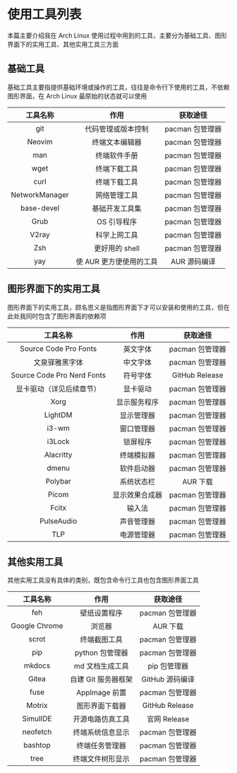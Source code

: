 # 使用工具列表

本篇主要介绍我在 Arch Linux 使用过程中用到的工具，主要分为基础工具、图形界面下的实用工具、其他实用工具三方面

## 基础工具

基础工具主要指提供基础环境或操作的工具，往往是命令行下使用的工具，不依赖图形界面，在 Arch Linux 最原始的状态就可以使用

| 工具名称 | 作用 | 获取途径 |
| :------: | :--: | :------: |
| git | 代码管理或版本控制 | pacman 包管理器 |
| Neovim | 终端文本编辑器 | pacman 包管理器 |
| man | 终端软件手册 | pacman 包管理器|
| wget | 终端下载工具 | pacman 包管理器 |
| curl | 终端下载工具 | pacman 包管理器 |
| NetworkManager | 网络管理工具 | pacman 包管理器 |
| base-devel | 基础开发工具集 | pacman 包管理器 |
| Grub | OS 引导程序 | pacman 包管理器 |
| V2ray | 科学上网工具 | pacman 包管理器 |
| Zsh | 更好用的 shell | pacman 包管理器 |
| yay | 使 AUR 更方便使用的工具 | AUR 源码编译 |

## 图形界面下的实用工具

图形界面下的实用工具，顾名思义是指图形界面下才可以安装和使用的工具，但在此处我同时包含了图形界面的依赖项

| 工具名称 | 作用 | 获取途径 |
| :------: | :--: | :------: |
| Source Code Pro Fonts | 英文字体 | pacman 包管理器 |
| 文泉驿雅黑字体 | 中文字体 | pacman 包管理器 |
| Source Code Pro Nerd Fonts | 符号字体 | GitHub Release |
| 显卡驱动（详见后续章节） | 显卡驱动 | pacman 包管理器 |
| Xorg | 显示服务程序 | pacman 包管理器 |
| LightDM | 显示管理器 | pacman 包管理器 |
| i3-wm  | 窗口管理器 | pacman 包管理器 |
| i3Lock | 锁屏程序 | pacman 包管理器 |
| Alacritty | 终端模拟器 | pacman 包管理器 |
| dmenu | 软件启动器 | pacman 包管理器 |
| Polybar | 系统状态栏 | AUR 下载 |
| Picom | 显示效果合成器 | pacman 包管理器 |
| Fcitx | 输入法 | pacman 包管理器 |
| PulseAudio | 声音管理器 | pacman 包管理器 |
| TLP | 电源管理器 | pacman 包管理器 |

## 其他实用工具

其他实用工具没有具体的类别，既包含命令行工具也包含图形界面工具

| 工具名称 | 作用 | 获取途径 |
| :------: | :--: | :------: |
| feh | 壁纸设置程序 | pacman 包管理器 |
| Google Chrome | 浏览器 | AUR 下载 |
| scrot | 终端截图工具 | pacman 包管理器 |
| pip | python 包管理器 | pacman 包管理器 |
| mkdocs | md 文档生成工具 | pip 包管理器 |
| Gitea | 自建 Git 服务器框架 | GitHub 源码编译 |
| fuse | AppImage 前置 | pacman 包管理器 |
| Motrix | 图形界面下载器 | GitHub Release |
| SimulIDE | 开源电路仿真工具 | 官网 Release |
| neofetch | 终端系统信息显示 | pacman 包管理器 |
| bashtop | 终端任务管理器 | pacman 包管理器 |
| tree    | 终端文件树形显示 | pacman 包管理器 |

